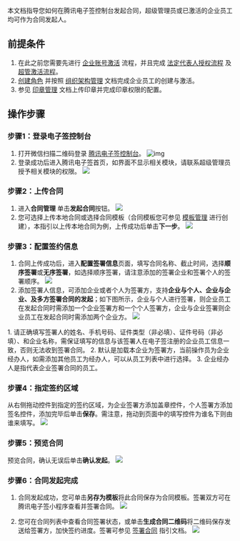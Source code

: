 本文档指导您如何在腾讯电子签控制台发起合同，超级管理员或已激活的企业员工均可作为合同发起人。

## 前提条件
1. 在此之前您需要先进行 [企业账号激活](https://cloud.tencent.com/document/product/1323/58492) 流程，并且完成 [法定代表人授权流程](https://cloud.tencent.com/document/product/1323/58494) 及 [超管激活流程](https://cloud.tencent.com/document/product/1323/58493)。
2. [创建角色](https://cloud.tencent.com/document/product/1323/61355) 并按照 [组织架构管理](https://cloud.tencent.com/document/product/1323/58495) 文档完成企业员工的创建与激活。
3. 参见 [印章管理](https://cloud.tencent.com/document/product/1323/59451) 文档上传印章并完成印章权限的配置。

## 操作步骤
### 步骤1：登录电子签控制台
1. 打开微信扫描二维码登录 [腾讯电子签控制台](https://ess.tencent.cn/)。
![img](https://main.qcloudimg.com/raw/76e8f4a498372d70edb95505262dee21.png)
2. 登录成功后进入腾讯电子签首页，如界面不显示相关模块，请联系超级管理员授予相关模块的权限。
![](https://qcloudimg.tencent-cloud.cn/raw/e5c4bdbd3d65a76afef4d04480ed25df.png)


### 步骤2：上传合同
1. 进入**合同管理** 单击**发起合同**按钮。
![](https://qcloudimg.tencent-cloud.cn/raw/ad0f95734a7fef475b28ca2565ac7487.png)
2. 您可选择上传本地合同或选择合同模板（合同模板您可参见 [模板管理](https://cloud.tencent.com/document/product/1323/61357) 进行创建），本指引以上传本地合同为例，上传成功后单击**下一步**。
![](https://main.qcloudimg.com/raw/28d33bfddccd3a2ca8a0ddd766912dd3.png)

### 步骤3：配置签约信息
1. 合同上传成功后，进入**配置签署信息**页面，填写合同名称、截止时间，选择**顺序签署**或**无序签署**，如选择顺序签署，请注意添加的签署企业和签署个人的签署顺序。
![](https://qcloudimg.tencent-cloud.cn/raw/7ddf63dbf54b56805bbd84e53a0de871.png)
2. 添加签署人信息，可添加企业或者个人为签署方，支持**企业与个人、企业与企业、及多方签署合同的发起**；如下图所示，企业与个人进行签署，则企业员工在发起合同时需添加一个企业签署方和一个个人签署方，企业与企业签署则企业员工在发起合同时需添加两个企业方。
![](https://qcloudimg.tencent-cloud.cn/raw/5c043681a775df05b6d2aebe6ced675e.png)
<dx-alert infotype="notice" title="">
1. 请正确填写签署人的姓名、手机号码、证件类型（非必填）、证件号码（非必填）、和企业名称，需保证填写的信息与该签署人在电子签注册的企业员工信息一致，否则无法收到签署合同。
2. 默认是加载本企业为签署方，当前操作员为企业经办人，如需添加其他员工为经办人，可以从员工列表中进行选择。
3. 企业经办人是指代表企业签署合同的员工。
</dx-alert>




### 步骤4：指定签约区域
从右侧拖动控件到指定的签约区域，为企业签署方添加盖章控件，个人签署方添加签名控件，添加完毕后单击**保存**。需注意，拖动到页面中的填写控件为谁名下则由谁来填写。
![](https://qcloudimg.tencent-cloud.cn/raw/72ad7b5cdb0126dee15fe7272159aca0.png)

### 步骤5：预览合同
预览合同，确认无误后单击**确认发起**。
![](https://qcloudimg.tencent-cloud.cn/raw/9ef8b139269bfaf0a6bd1d6d9c300130.png)

### 步骤6：合同发起完成
1. 合同发起成功，您可单击**另存为模板**将此合同保存为合同模板。签署双方可在腾讯电子签小程序查看并签署合同。
![](https://qcloudimg.tencent-cloud.cn/raw/9e236fa539f972cd2b0c0eba7613f7d6.png)

2. 您可在合同列表中查看合同签署状态，或单击**生成合同二维码**将二维码保存发送给签署方，加快签约进度。签署可参见 [签署合同](https://cloud.tencent.com/document/product/1323/61361) 指引文档。
![](https://qcloudimg.tencent-cloud.cn/raw/e86faa21c591a34fc0c7ad8a18b45a56.png)

